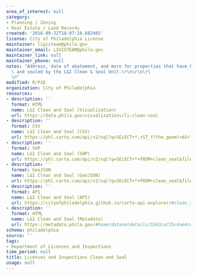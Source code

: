 ```yaml
---
area_of_interest: null
category: 
- Planning / Zoning
- Real Estate / Land Records
created: '2016-09-22T18:07:28.682465'
license: City of Philadelphia License
maintainer: ligisteam@phila.gov
maintainer_email: LIGISTEAM@phila.gov
maintainer_link: null
maintainer_phone: null
notes: "Address, date of abatement, and more for properties that have been cleaned\
  \ and sealed by the L&I Clean & Seal Unit.\r\n\r\n\r\
  \n"
modified: R/P1D
organization: City of Philadelphia
resources:
- description: ''
  format: HTML
  name: L&I Clean and Seal (Visualization)
  url: https://data.phila.gov/visualizations/li-clean-seal
- description: ''
  format: CSV
  name: L&I Clean and Seal (CSV)
  url: https://phl.carto.com/api/v2/sql?q=SELECT+*,+ST_Y(the_geom)+AS+lat,+ST_X(the_geom)+AS+lng+FROM+clean_seal&filename=clean_seal&format=csv&skipfields=cartodb_id
- description: ''
  format: SHP
  name: L&I Clean and Seal (SHP)
  url: https://phl.carto.com/api/v2/sql?q=SELECT+*+FROM+clean_seal&filename=clean_seal&format=shp&skipfields=cartodb_id
- description: ''
  format: GeoJSON
  name: L&I Clean and Seal (GeoJSON)
  url: https://phl.carto.com/api/v2/sql?q=SELECT+*+FROM+clean_seal&filename=clean_seal&format=geojson&skipfields=cartodb_id
- description: ''
  format: API
  name: L&I Clean and Seal (API)
  url: https://cityofphiladelphia.github.io/carto-api-explorer/#clean_seal
- description: ''
  format: HTML
  name: L&I Clean and Seal (Metadata)
  url: https://metadata.phila.gov/#home/datasetdetails/5543ca725c4ae4cd66d3ff68/representationdetails/5e9875c5e5e4450016073dd3/
schema: philadelphia
source: ''
tags:
- Department of Licenses and Inspections
time_period: null
title: Licenses and Inspections Clean and Seal
usage: null
---
```

